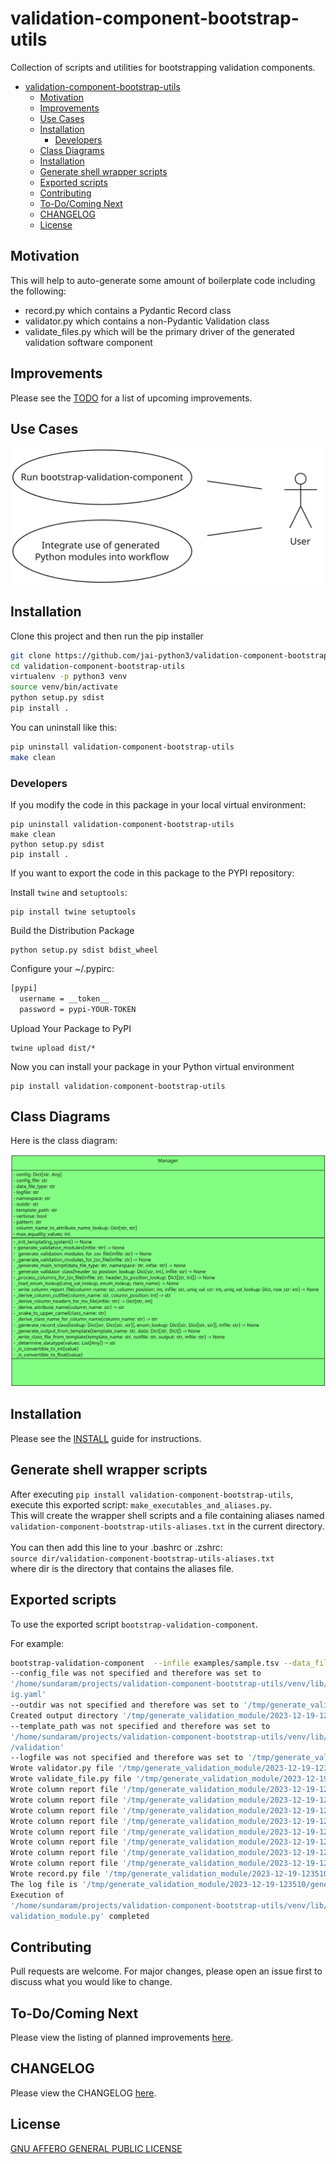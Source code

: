 # validation-component-bootstrap-utils
Collection of scripts and utilities for bootstrapping validation components.

- [validation-component-bootstrap-utils](#validation-component-bootstrap-utils)
  - [Motivation](#motivation)
  - [Improvements](#improvements)
  - [Use Cases](#use-cases)
  - [Installation](#installation)
    - [Developers](#developers)
  - [Class Diagrams](#class-diagrams)
  - [Installation](#installation-1)
  - [Generate shell wrapper scripts](#generate-shell-wrapper-scripts)
  - [Exported scripts](#exported-scripts)
  - [Contributing](#contributing)
  - [To-Do/Coming Next](#to-docoming-next)
  - [CHANGELOG](#changelog)
  - [License](#license)



## Motivation

This will help to auto-generate some amount of boilerplate code including the following:
- record.py which contains a Pydantic Record class
- validator.py which contains a non-Pydantic Validation class
- validate_files.py which will be the primary driver of the generated validation software component

## Improvements

Please see the [TODO](TODO.md) for a list of upcoming improvements.


## Use Cases

![use case diagram](use_cases.png)


## Installation

Clone this project and then run the pip installer

```bash
git clone https://github.com/jai-python3/validation-component-bootstrap-utils.git
cd validation-component-bootstrap-utils
virtualenv -p python3 venv
source venv/bin/activate
python setup.py sdist
pip install .
```

You can uninstall like this:

```bash
pip uninstall validation-component-bootstrap-utils
make clean
```

### Developers

If you modify the code in this package in your local virtual environment:

```shell
pip uninstall validation-component-bootstrap-utils
make clean
python setup.py sdist
pip install .
```

If you want to export the code in this package to the PYPI repository:

Install `twine` and `setuptools`:

```shell
pip install twine setuptools
```


Build the Distribution Package

```shell
python setup.py sdist bdist_wheel
```

Configure your ~/.pypirc:

```bash
[pypi]
  username = __token__
  password = pypi-YOUR-TOKEN
```

Upload Your Package to PyPI

```shell
twine upload dist/*
```


Now you can install your package in your Python virtual environment

```shell
pip install validation-component-bootstrap-utils
```

## Class Diagrams

Here is the class diagram:

![class diagrams](class_diagram.png)

## Installation

Please see the [INSTALL](INSTALL.md) guide for instructions.

## Generate shell wrapper scripts

After executing `pip install validation-component-bootstrap-utils`, execute this exported script: `make_executables_and_aliases.py`.<br>
This will create the wrapper shell scripts and a file containing aliases named `validation-component-bootstrap-utils-aliases.txt` in the current directory.<br><br>
You can then add this line to your .bashrc or .zshrc:<br>
`source dir/validation-component-bootstrap-utils-aliases.txt`<br>
where dir is the directory that contains the aliases file.


## Exported scripts

To use the exported script `bootstrap-validation-component`.

For example:

```bash
bootstrap-validation-component  --infile examples/sample.tsv --data_file_type VCF --namespace su.vcf --verbose                           
--config_file was not specified and therefore was set to 
'/home/sundaram/projects/validation-component-bootstrap-utils/venv/lib/python3.10/site-packages/validation_component_bootstrap_utils/conf/conf
ig.yaml'
--outdir was not specified and therefore was set to '/tmp/generate_validation_module/2023-12-19-123510'
Created output directory '/tmp/generate_validation_module/2023-12-19-123510'
--template_path was not specified and therefore was set to 
'/home/sundaram/projects/validation-component-bootstrap-utils/venv/lib/python3.10/site-packages/validation_component_bootstrap_utils/templates
/validation'
--logfile was not specified and therefore was set to '/tmp/generate_validation_module/2023-12-19-123510/generate_validation_module.log'
Wrote validator.py file '/tmp/generate_validation_module/2023-12-19-123510/su/vcf/validator.py'
Wrote validate_file.py file '/tmp/generate_validation_module/2023-12-19-123510/validate_file.py'
Wrote column report file '/tmp/generate_validation_module/2023-12-19-123510/0_#CHROM.tsv'
Wrote column report file '/tmp/generate_validation_module/2023-12-19-123510/1_POS.tsv'
Wrote column report file '/tmp/generate_validation_module/2023-12-19-123510/2_ID.tsv'
Wrote column report file '/tmp/generate_validation_module/2023-12-19-123510/3_REF.tsv'
Wrote column report file '/tmp/generate_validation_module/2023-12-19-123510/4_ALT.tsv'
Wrote column report file '/tmp/generate_validation_module/2023-12-19-123510/5_QUAL.tsv'
Wrote column report file '/tmp/generate_validation_module/2023-12-19-123510/6_FILTER.tsv'
Wrote column report file '/tmp/generate_validation_module/2023-12-19-123510/7_INFO.tsv'
Wrote record.py file '/tmp/generate_validation_module/2023-12-19-123510/su/vcf/record.py'
The log file is '/tmp/generate_validation_module/2023-12-19-123510/generate_validation_module.log'
Execution of 
'/home/sundaram/projects/validation-component-bootstrap-utils/venv/lib/python3.10/site-packages/validation_component_bootstrap_utils/generate_
validation_module.py' completed
```

## Contributing

Pull requests are welcome. For major changes, please open an issue first
to discuss what you would like to change.

## To-Do/Coming Next

Please view the listing of planned improvements [here](TODO.md).

## CHANGELOG

Please view the CHANGELOG [here](CHANGELOG.md).

## License

[GNU AFFERO GENERAL PUBLIC LICENSE](LICENSE)
